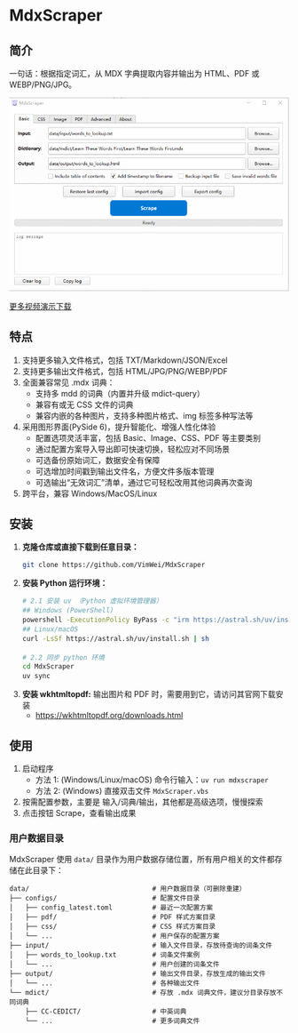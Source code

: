 # MdxScraper

## 简介

一句话：根据指定词汇，从 MDX 字典提取内容并输出为 HTML、PDF 或 WEBP/PNG/JPG。

![动画演示](docs/screenshot.gif)

[更多视频演示下载](docs/screencast.mp4)

## 特点

1. 支持更多输入文件格式，包括 TXT/Markdown/JSON/Excel
2. 支持更多输出文件格式，包括 HTML/JPG/PNG/WEBP/PDF
3. 全面兼容常见 .mdx 词典：
    * 支持多 mdd 的词典（内置并升级 mdict-query）
    * 兼容有或无 CSS 文件的词典
    * 兼容内嵌的各种图片，支持多种图片格式、img 标签多种写法等
4. 采用图形界面(PySide 6)，提升智能化、增强人性化体验
    * 配置选项灵活丰富，包括 Basic、Image、CSS、PDF 等主要类别
    * 通过配置方案导入导出即可快速切换，轻松应对不同场景
    * 可选备份原始词汇，数据安全有保障
    * 可选增加时间戳到输出文件名，方便文件多版本管理
    * 可选输出“无效词汇”清单，通过它可轻松改用其他词典再次查询
5. 跨平台，兼容 Windows/MacOS/Linux

## 安装

1. **克隆仓库或直接下载到任意目录：**
   ```bash
   git clone https://github.com/VimWei/MdxScraper
   ```
2. **安装 Python 运行环境：**
   ```bash
   # 2.1 安装 uv （Python 虚拟环境管理器）
   ## Windows (PowerShell)
   powershell -ExecutionPolicy ByPass -c "irm https://astral.sh/uv/install.ps1 | iex"
   ## Linux/macOS
   curl -LsSf https://astral.sh/uv/install.sh | sh

   # 2.2 同步 python 环境
   cd MdxScraper
   uv sync
   ```
4. **安装 wkhtmltopdf:**
   输出图片和 PDF 时，需要用到它，请访问其官网下载安装
   * https://wkhtmltopdf.org/downloads.html

## 使用

1. 启动程序
    * 方法 1: (Windows/Linux/macOS) 命令行输入：`uv run mdxscraper`
    * 方法 2: (Windows) 直接双击文件 `MdxScraper.vbs`
2. 按需配置参数，主要是 输入/词典/输出，其他都是高级选项，慢慢探索
3. 点击按钮 Scrape，查看输出成果

### 用户数据目录

MdxScraper 使用 `data/` 目录作为用户数据存储位置，所有用户相关的文件都存储在此目录下：

```
data/                               # 用户数据目录（可删除重建）
├── configs/                        # 配置文件目录
│   ├── config_latest.toml          # 最近一次配置方案
│   ├── pdf/                        # PDF 样式方案目录
│   ├── css/                        # CSS 样式方案目录
│   └── ...                         # 用户保存的配置方案
├── input/                          # 输入文件目录，存放待查询的词条文件
│   ├── words_to_lookup.txt         # 词条文件案例
│   └── ...                         # 用户创建的词条文件
├── output/                         # 输出文件目录，存放生成的输出文件
│   └── ...                         # 各种输出文件
└── mdict/                          # 存放 .mdx 词典文件，建议分目录存放不同词典
    ├── CC-CEDICT/                  # 中英词典
    └── ...                         # 更多词典文件
```
